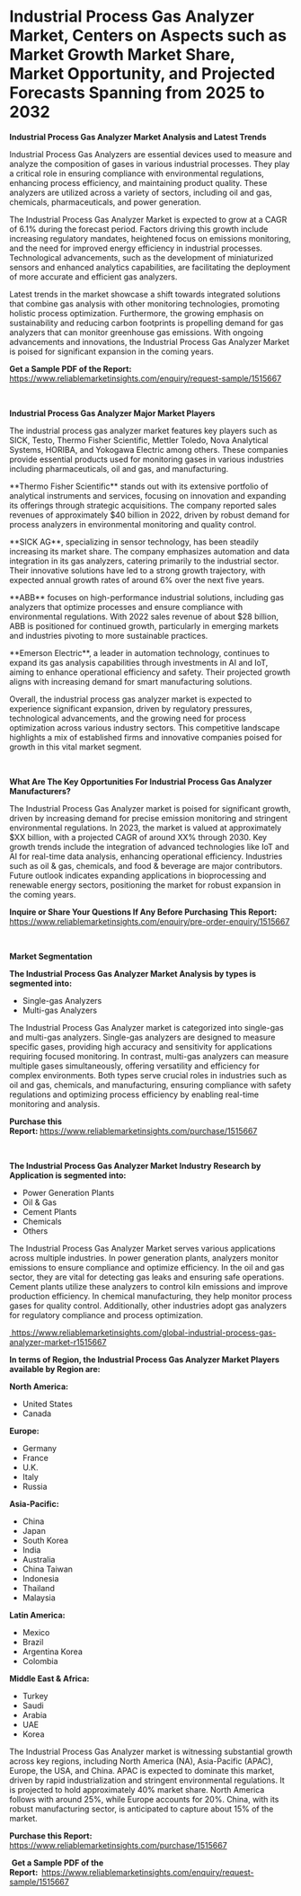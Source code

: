 <p><h1>Industrial Process Gas Analyzer Market, Centers on Aspects such as Market Growth Market Share, Market Opportunity, and Projected Forecasts Spanning from 2025 to 2032</h1></p><p><strong>Industrial Process Gas Analyzer Market Analysis and Latest Trends</strong></p>
<p><p>Industrial Process Gas Analyzers are essential devices used to measure and analyze the composition of gases in various industrial processes. They play a critical role in ensuring compliance with environmental regulations, enhancing process efficiency, and maintaining product quality. These analyzers are utilized across a variety of sectors, including oil and gas, chemicals, pharmaceuticals, and power generation.</p><p>The Industrial Process Gas Analyzer Market is expected to grow at a CAGR of 6.1% during the forecast period. Factors driving this growth include increasing regulatory mandates, heightened focus on emissions monitoring, and the need for improved energy efficiency in industrial processes. Technological advancements, such as the development of miniaturized sensors and enhanced analytics capabilities, are facilitating the deployment of more accurate and efficient gas analyzers.</p><p>Latest trends in the market showcase a shift towards integrated solutions that combine gas analysis with other monitoring technologies, promoting holistic process optimization. Furthermore, the growing emphasis on sustainability and reducing carbon footprints is propelling demand for gas analyzers that can monitor greenhouse gas emissions. With ongoing advancements and innovations, the Industrial Process Gas Analyzer Market is poised for significant expansion in the coming years.</p></p>
<p><strong>Get a Sample PDF of the Report:&nbsp;</strong> <a href="https://www.reliablemarketinsights.com/enquiry/request-sample/1515667?utm_campaign=3033&utm_medium=2&utm_source=Github&utm_content=ia&utm_term=12042025&utm_id=industrial-process-gas-analyzer">https://www.reliablemarketinsights.com/enquiry/request-sample/1515667</a></p>
<p>&nbsp;</p>
<p><strong>Industrial Process Gas Analyzer Major Market Players</strong></p>
<p><p>The industrial process gas analyzer market features key players such as SICK, Testo, Thermo Fisher Scientific, Mettler Toledo, Nova Analytical Systems, HORIBA, and Yokogawa Electric among others. These companies provide essential products used for monitoring gases in various industries including pharmaceuticals, oil and gas, and manufacturing.</p><p>**Thermo Fisher Scientific** stands out with its extensive portfolio of analytical instruments and services, focusing on innovation and expanding its offerings through strategic acquisitions. The company reported sales revenues of approximately $40 billion in 2022, driven by robust demand for process analyzers in environmental monitoring and quality control.</p><p>**SICK AG**, specializing in sensor technology, has been steadily increasing its market share. The company emphasizes automation and data integration in its gas analyzers, catering primarily to the industrial sector. Their innovative solutions have led to a strong growth trajectory, with expected annual growth rates of around 6% over the next five years.</p><p>**ABB** focuses on high-performance industrial solutions, including gas analyzers that optimize processes and ensure compliance with environmental regulations. With 2022 sales revenue of about $28 billion, ABB is positioned for continued growth, particularly in emerging markets and industries pivoting to more sustainable practices.</p><p>**Emerson Electric**, a leader in automation technology, continues to expand its gas analysis capabilities through investments in AI and IoT, aiming to enhance operational efficiency and safety. Their projected growth aligns with increasing demand for smart manufacturing solutions.</p><p>Overall, the industrial process gas analyzer market is expected to experience significant expansion, driven by regulatory pressures, technological advancements, and the growing need for process optimization across various industry sectors. This competitive landscape highlights a mix of established firms and innovative companies poised for growth in this vital market segment.</p></p>
<p>&nbsp;</p>
<p><strong>What Are The Key Opportunities For Industrial Process Gas Analyzer Manufacturers?</strong></p>
<p><p>The Industrial Process Gas Analyzer market is poised for significant growth, driven by increasing demand for precise emission monitoring and stringent environmental regulations. In 2023, the market is valued at approximately $XX billion, with a projected CAGR of around XX% through 2030. Key growth trends include the integration of advanced technologies like IoT and AI for real-time data analysis, enhancing operational efficiency. Industries such as oil & gas, chemicals, and food & beverage are major contributors. Future outlook indicates expanding applications in bioprocessing and renewable energy sectors, positioning the market for robust expansion in the coming years.</p></p>
<p><strong>Inquire or Share Your Questions If Any Before Purchasing This Report:</strong> <a href="https://www.reliablemarketinsights.com/enquiry/pre-order-enquiry/1515667?utm_campaign=3033&utm_medium=2&utm_source=Github&utm_content=ia&utm_term=12042025&utm_id=industrial-process-gas-analyzer">https://www.reliablemarketinsights.com/enquiry/pre-order-enquiry/1515667</a></p>
<p>&nbsp;</p>
<p><strong>Market Segmentation</strong></p>
<p><strong>The Industrial Process Gas Analyzer Market Analysis by types is segmented into:</strong></p>
<p><ul><li>Single-gas Analyzers</li><li>Multi-gas Analyzers</li></ul></p>
<p><p>The Industrial Process Gas Analyzer market is categorized into single-gas and multi-gas analyzers. Single-gas analyzers are designed to measure specific gases, providing high accuracy and sensitivity for applications requiring focused monitoring. In contrast, multi-gas analyzers can measure multiple gases simultaneously, offering versatility and efficiency for complex environments. Both types serve crucial roles in industries such as oil and gas, chemicals, and manufacturing, ensuring compliance with safety regulations and optimizing process efficiency by enabling real-time monitoring and analysis.</p></p>
<p><strong>Purchase this Report:&nbsp;</strong><a href="https://www.reliablemarketinsights.com/purchase/1515667?utm_campaign=3033&utm_medium=2&utm_source=Github&utm_content=ia&utm_term=12042025&utm_id=industrial-process-gas-analyzer">https://www.reliablemarketinsights.com/purchase/1515667</a></p>
<p>&nbsp;</p>
<p><strong>The Industrial Process Gas Analyzer Market Industry Research by Application is segmented into:</strong></p>
<p><ul><li>Power Generation Plants</li><li>Oil & Gas</li><li>Cement Plants</li><li>Chemicals</li><li>Others</li></ul></p>
<p><p>The Industrial Process Gas Analyzer Market serves various applications across multiple industries. In power generation plants, analyzers monitor emissions to ensure compliance and optimize efficiency. In the oil and gas sector, they are vital for detecting gas leaks and ensuring safe operations. Cement plants utilize these analyzers to control kiln emissions and improve production efficiency. In chemical manufacturing, they help monitor process gases for quality control. Additionally, other industries adopt gas analyzers for regulatory compliance and process optimization.</p></p>
<p><a href="https://www.reliablemarketinsights.com/global-industrial-process-gas-analyzer-market-r1515667?utm_campaign=3033&utm_medium=2&utm_source=Github&utm_content=ia&utm_term=12042025&utm_id=industrial-process-gas-analyzer">&nbsp;https://www.reliablemarketinsights.com/global-industrial-process-gas-analyzer-market-r1515667</a></p>
<p><strong>In terms of Region, the Industrial Process Gas Analyzer Market Players available by Region are:</strong></p>
<p>
    <p> <strong> North America: </strong>
        <ul>
            <li>United States</li>
            <li>Canada</li>
        </ul>
        </p> 
    <p> <strong> Europe: </strong>
        <ul>
            <li>Germany</li>
            <li>France</li>
            <li>U.K.</li>
            <li>Italy</li>
            <li>Russia</li>
        </ul>
        </p> 
    <p> <strong> Asia-Pacific: </strong>
        <ul>
            <li>China</li>
            <li>Japan</li>
            <li>South Korea</li>
            <li>India</li>
            <li>Australia</li>
            <li>China Taiwan</li>
            <li>Indonesia</li>
            <li>Thailand</li>
            <li>Malaysia</li>
        </ul>
        </p> 
    <p> <strong> Latin America: </strong>
        <ul>
            <li>Mexico</li>
            <li>Brazil</li>
            <li>Argentina Korea</li>
            <li>Colombia</li>
        </ul>
        </p> 
    <p> <strong> Middle East & Africa: </strong>
        <ul>
            <li>Turkey</li>
            <li>Saudi</li>
            <li>Arabia</li>
            <li>UAE</li>
            <li>Korea</li>
        </ul>
    </p>
    </p>
<p><p>The Industrial Process Gas Analyzer market is witnessing substantial growth across key regions, including North America (NA), Asia-Pacific (APAC), Europe, the USA, and China. APAC is expected to dominate this market, driven by rapid industrialization and stringent environmental regulations. It is projected to hold approximately 40% market share. North America follows with around 25%, while Europe accounts for 20%. China, with its robust manufacturing sector, is anticipated to capture about 15% of the market.</p></p>
<p><strong>Purchase this Report: </strong><a href="https://www.reliablemarketinsights.com/purchase/1515667?utm_campaign=3033&utm_medium=2&utm_source=Github&utm_content=ia&utm_term=12042025&utm_id=industrial-process-gas-analyzer">https://www.reliablemarketinsights.com/purchase/1515667</a></p>
<p>&nbsp;<strong>Get a Sample PDF of the Report:&nbsp;&nbsp;</strong><a href="https://www.reliablemarketinsights.com/enquiry/request-sample/1515667?utm_campaign=3033&utm_medium=2&utm_source=Github&utm_content=ia&utm_term=12042025&utm_id=industrial-process-gas-analyzer">https://www.reliablemarketinsights.com/enquiry/request-sample/1515667</a></p>
<p><strong></strong></p>
<p><p></p><p></p><p></p></p>
